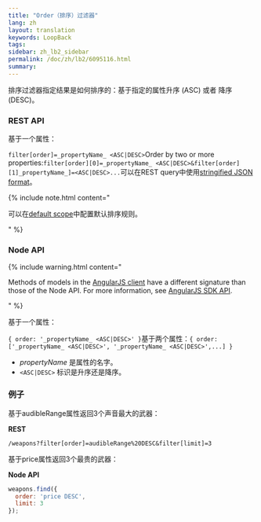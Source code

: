 ```yaml
---
title: "Order（排序）过滤器"
lang: zh
layout: translation
keywords: LoopBack
tags:
sidebar: zh_lb2_sidebar
permalink: /doc/zh/lb2/6095116.html
summary:
---
```


排序过滤器指定结果是如何排序的：基于指定的属性升序 (ASC) 或者 降序 (DESC)。

### REST API

基于一个属性：

`filter[order]=_propertyName_ <ASC|DESC>`Order by two or more properties:`filter[order][0]=_propertyName_ <ASC|DESC>&filter[order][1]_propertyName_]=<ASC|DESC>...`可以在REST query中使用[stringified JSON format](Querying-data.html#Queryingdata-UsingstringifiedJSONinRESTqueries)。

{% include note.html content="

可以在[default scope](Model-definition-JSON-file.html#ModeldefinitionJSONfile-Defaultscope)中配置默认排序规则。

" %}

### Node API

{% include warning.html content="

Methods of models in the [AngularJS client](https://docs.strongloop.com/display/zh/AngularJS+JavaScript+SDK) have a different signature than those of the Node API.
For more information, see [AngularJS SDK API](http://apidocs.strongloop.com/loopback-sdk-angular/).

" %}

基于一个属性：

`{ order: '_propertyName_ <ASC|DESC>' }`基于两个属性：`{ order: ['_propertyName_ <ASC|DESC>', '_propertyName_ <ASC|DESC>',...] }`

*   _propertyName_ 是属性的名字。
*   `<ASC|DESC>` 标识是升序还是降序。

### 例子

基于audibleRange属性返回3个声音最大的武器：

**REST**

`/weapons?filter[order]=audibleRange%20DESC&filter[limit]=3`

基于price属性返回3个最贵的武器：

**Node API**

```js
weapons.find({
  order: 'price DESC',
  limit: 3
});
```
